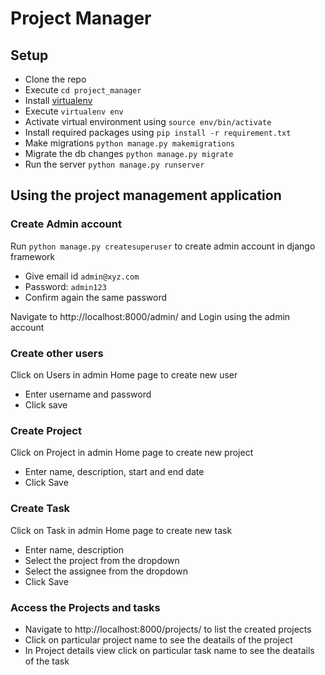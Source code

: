 # Project Manager

## Setup

- Clone the repo
- Execute `cd project_manager`
- Install [virtualenv](https://gist.github.com/frfahim/73c0fad6350332cef7a653bcd762f08d)
- Execute `virtualenv env`
- Activate virtual environment using `source env/bin/activate`
- Install required packages using `pip install -r requirement.txt`
- Make migrations `python manage.py makemigrations`
- Migrate the db changes `python manage.py migrate`
- Run the server `python manage.py runserver`

## Using the project management application

### Create Admin account
Run `python manage.py createsuperuser` to create admin account in django framework
 - Give email id `admin@xyz.com`
 - Password: `admin123`
 - Confirm again the same password

Navigate to http://localhost:8000/admin/ and Login using the admin account

### Create other users
Click on Users in admin Home page to create new user
 - Enter username and password
 - Click save
 
### Create Project
Click on Project in admin Home page to create new project
 - Enter name, description, start and end date
 - Click Save
 
### Create Task
Click on Task in admin Home page to create new task
 - Enter name, description
 - Select the project from the dropdown
 - Select the assignee from the dropdown 
 - Click Save
 
### Access the Projects and tasks
- Navigate to http://localhost:8000/projects/ to list the created projects
- Click on particular project name to see the deatails of the project
- In Project details view click on particular task name to see the deatails of the task
